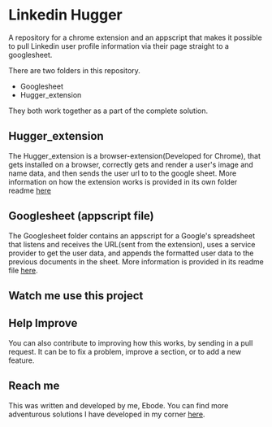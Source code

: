 # Linkedin Hugger
A repository for a chrome extension and an appscript that makes it possible to pull Linkedin user profile information via their page straight to a googlesheet.

There are two folders in this repository.
- Googlesheet
- Hugger_extension

They both work together as a part of the complete solution.

## Hugger_extension
The Hugger_extension is a browser-extension(Developed for Chrome), that gets installed on a browser, correctly gets and render a user's image and name data, and then sends the user url to to the google sheet.
More information on how the extension works is provided in its own folder readme [here](https://github.com/eebod/Hugger/blob/main/Googlesheet/readme.md)

## Googlesheet (appscript file)
The Googlesheet folder contains an appscript for a Google's spreadsheet that listens and receives the URL(sent from the extension), uses a service provider to get the user data, and appends the formatted user data to the previous documents in the sheet.
More information is provided in its readme file [here](https://github.com/eebod/Hugger/blob/main/Hugger_extension/readme.md).

## Watch me use this project
<!-- [![Watch me use this project](<img-link>)](<video-url>)  
Click on Image to Youtube video or use link: <video-url> -->

## Help Improve
You can also contribute to improving how this works, by sending in a pull request. It can be to fix a problem, improve a section, or to add a new feature.

## Reach me
This was written and developed by me, Ebode.
You can find more adventurous solutions I have developed in my corner [here](https://ebode.dev).